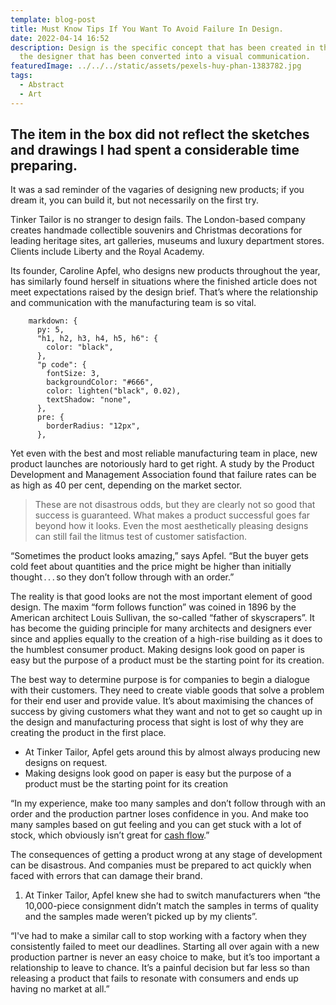 ```yaml
---
template: blog-post
title: Must Know Tips If You Want To Avoid Failure In Design.
date: 2022-04-14 16:52
description: Design is the specific concept that has been created in the mind of
  the designer that has been converted into a visual communication.
featuredImage: ../../../static/assets/pexels-huy-phan-1383782.jpg
tags:
  - Abstract
  - Art
---
```


## The item in the box did not reflect the sketches and drawings I had spent a considerable time preparing.

It was a sad reminder of the vagaries of designing new products; if you dream it, you can build it, but not necessarily on the first try.

Tinker Tailor is no stranger to design fails. The London-based company creates handmade collectible souvenirs and Christmas decorations for leading heritage sites, art galleries, museums and luxury department stores. Clients include Liberty and the Royal Academy.

Its founder, Caroline Apfel, who designs new products throughout the year, has similarly found herself in situations where the finished article does not meet expectations raised by the design brief. That’s where the relationship and communication with the manufacturing team is so vital.

```
    markdown: {
      py: 5,
      "h1, h2, h3, h4, h5, h6": {
        color: "black",
      },
      "p code": {
        fontSize: 3,
        backgroundColor: "#666",
        color: lighten("black", 0.02),
        textShadow: "none",
      },
      pre: {
        borderRadius: "12px",
      },
```

Yet even with the best and most reliable manufacturing team in place, new product launches are notoriously hard to get right. A study by the Product Development and Management Association found that failure rates can be as high as 40 per cent, depending on the market sector.

> These are not disastrous odds, but they are clearly not so good that success is guaranteed. What makes a product successful goes far beyond how it looks. Even the most aesthetically pleasing designs can still fail the litmus test of customer satisfaction.

“Sometimes the product looks amazing,” says Apfel. “But the buyer gets cold feet about quantities and the price might be higher than initially thought . . . so they don’t follow through with an order.”

The reality is that good looks are not the most important element of good design. The maxim “form follows function” was coined in 1896 by the American architect Louis Sullivan, the so-called “father of skyscrapers”. It has become the guiding principle for many architects and designers ever since and applies equally to the creation of a high-rise building as it does to the humblest consumer product. Making designs look good on paper is easy but the purpose of a product must be the starting point for its creation.

The best way to determine purpose is for companies to begin a dialogue with their customers. They need to create viable goods that solve a problem for their end user and provide value. It’s about maximising the chances of success by giving customers what they want and not to get so caught up in the design and manufacturing process that sight is lost of why they are creating the product in the first place.

- At Tinker Tailor, Apfel gets around this by almost always producing new designs on request.
- Making designs look good on paper is easy but the purpose of a product must be the starting point for its creation

“In my experience, make too many samples and don’t follow through with an order and the production partner loses confidence in you. And make too many samples based on gut feeling and you can get stuck with a lot of stock, which obviously isn’t great for [cash flow](/).”

The consequences of getting a product wrong at any stage of development can be disastrous. And companies must be prepared to act quickly when faced with errors that can damage their brand.

1. At Tinker Tailor, Apfel knew she had to switch manufacturers when “the 10,000-piece consignment didn’t match the samples in terms of quality and the samples made weren’t picked up by my clients”.

“I've had to make a similar call to stop working with a factory when they consistently failed to meet our deadlines. Starting all over again with a new production partner is never an easy choice to make, but it’s too important a relationship to leave to chance. It’s a painful decision but far less so than releasing a product that fails to resonate with consumers and ends up having no market at all.”

